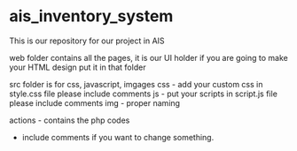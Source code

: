 # ais_inventory_system

This is our repository for our project in AIS


web folder contains all the pages, it is our UI holder
if you are going to make your HTML design put it in that folder



src folder is for css, javascript, imgages
css - add your custom css in style.css file please include comments
js - put your scripts in script.js file please include comments
img - proper naming 

actions - contains the php codes
  - include comments if you want to change something.
